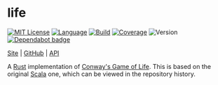 # life

[![MIT License](https://img.shields.io/github/license/nigeleke/lingora?style=plastic)](https://github.com/nigeleke/lingora/blob/master/LICENSE)
[![Language](https://img.shields.io/badge/language-Rust-blue.svg?style=plastic)](https://www.rust-lang.org/)
[![Build](https://img.shields.io/github/actions/workflow/status/nigeleke/life/acceptance.yml?style=plastic)](https://github.com/nigeleke/life/actions/workflows/acceptance.yml)
[![Coverage](https://img.shields.io/codecov/c/github/nigeleke/life?style=plastic&token=DLJAILVYIK)](https://codecov.io/gh/nigeleke/life)
![Version](https://img.shields.io/github/v/tag/nigeleke/life?style=plastic)
[![Dependabot badge](https://img.shields.io/badge/dependabot-enabled-blue.svg?style=plastic)](https://github.com/dependabot)

  [Site](https://nigeleke.github.io/life) \| [GitHub](https://github.com/nigeleke/life) \| [API](https://nigeleke.github.io/life/api/index.html)

A [Rust](https://www.rust-lang.org/) implementation of [Conway's Game of Life](https://en.wikipedia.org/wiki/Conway%27s_Game_of_Life).  This is based on the original [Scala](https://www.scala-lang.org/) one, which can be viewed in the repository history.
